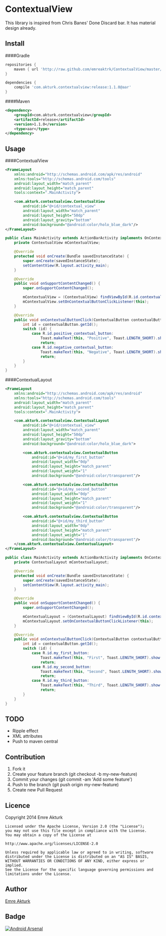 ContextualView
==============
This library is inspired from Chris Banes' Done Discard bar. It has material design already.

Install
--------------

####Gradle
```groovy
repositories {
    maven { url 'http://raw.github.com/emreaktrk/ContextualView/master/repository/' }
}

dependencies {
    compile 'com.akturk.contextualview:release:1.1.0@aar'
}
```

####Maven
```xml
<dependency>
    <groupId>com.akturk.contextualview</groupId>
    <artifactId>release</artifactId>
    <version>1.1.0</version>
    <type>aar</type>
</dependency>
```

Usage
--------------

####ContextualView
```xml
<FrameLayout
    xmlns:android="http://schemas.android.com/apk/res/android"
    xmlns:tools="http://schemas.android.com/tools"
    android:layout_width="match_parent"
    android:layout_height="match_parent"
    tools:context=".MainActivity">

    <com.akturk.contextualview.ContextualView
        android:id="@+id/contextual_view"
        android:layout_width="match_parent"
        android:layout_height="50dp"
        android:layout_gravity="bottom"
        android:background="@android:color/holo_blue_dark"/>
</FrameLayout>
```

```java
public class MainActivity extends ActionBarActivity implements OnContextualButtonClickListener {
    private ContextualView mContextualView;

    @Override
    protected void onCreate(Bundle savedInstanceState) {
        super.onCreate(savedInstanceState);
        setContentView(R.layout.activity_main);
    }

    @Override
    public void onSupportContentChanged() {
        super.onSupportContentChanged();

        mContextualView = (ContextualView) findViewById(R.id.contextual_view);
        mContextualView.setOnContextualButtonClickListener(this);
    }

    @Override
    public void onContextualButtonClick(ContextualButton contextualButton) {
        int id = contextualButton.getId();
        switch (id) {
            case R.id.positive_contextual_button:
                Toast.makeText(this, "Positive", Toast.LENGTH_SHORT).show();
                return;
            case R.id.negative_contextual_button:
                Toast.makeText(this, "Negative", Toast.LENGTH_SHORT).show();
                return;
        }
    }
}
```

####ContextualLayout
```xml
<FrameLayout
    xmlns:android="http://schemas.android.com/apk/res/android"
    xmlns:tools="http://schemas.android.com/tools"
    android:layout_width="match_parent"
    android:layout_height="match_parent"
    tools:context=".MainActivity">

    <com.akturk.contextualview.ContextualLayout
        android:id="@+id/contextual_view"
        android:layout_width="match_parent"
        android:layout_height="50dp"
        android:layout_gravity="bottom"
        android:background="@android:color/holo_blue_dark">

        <com.akturk.contextualview.ContextualButton
            android:id="@+id/my_first_button"
            android:layout_width="0dp"
            android:layout_height="match_parent"
            android:layout_weight="1"
            android:background="@android:color/transparent"/>

        <com.akturk.contextualview.ContextualButton
            android:id="@+id/my_second_button"
            android:layout_width="0dp"
            android:layout_height="match_parent"
            android:layout_weight="1"
            android:background="@android:color/transparent"/>

        <com.akturk.contextualview.ContextualButton
            android:id="@+id/my_third_button"
            android:layout_width="0dp"
            android:layout_height="match_parent"
            android:layout_weight="1"
            android:background="@android:color/transparent"/>
    </com.akturk.contextualview.ContextualLayout>
</FrameLayout>
```

```java
public class MainActivity extends ActionBarActivity implements OnContextualButtonClickListener {
    private ContextualLayout mContextualLayout;

    @Override
    protected void onCreate(Bundle savedInstanceState) {
        super.onCreate(savedInstanceState);
        setContentView(R.layout.activity_main);
    }

    @Override
    public void onSupportContentChanged() {
        super.onSupportContentChanged();

        mContextualLayout = (ContextualLayout) findViewById(R.id.contextual_view);
        mContextualLayout.setOnContextualButtonClickListener(this);
    }

    @Override
    public void onContextualButtonClick(ContextualButton contextualButton) {
        int id = contextualButton.getId();
        switch (id) {
            case R.id.my_first_button:
                Toast.makeText(this, "First", Toast.LENGTH_SHORT).show();
                return;
            case R.id.my_second_button:
                Toast.makeText(this, "Second", Toast.LENGTH_SHORT).show();
                return;
            case R.id.my_third_button:
                Toast.makeText(this, "Third", Toast.LENGTH_SHORT).show();
                return;
        }
    }
}
```

TODO
--------------
* Ripple effect
* XML attributes
* Push to maven central

Contribution
--------------
1. Fork it
2. Create your feature branch (git checkout -b my-new-feature)
3. Commit your changes (git commit -am 'Add some feature')
4. Push to the branch (git push origin my-new-feature)
5. Create new Pull Request

Licence
--------------
Copyright 2014 Emre Akturk

    Licensed under the Apache License, Version 2.0 (the "License");
    you may not use this file except in compliance with the License.
    You may obtain a copy of the License at

    http://www.apache.org/licenses/LICENSE-2.0

    Unless required by applicable law or agreed to in writing, software
    distributed under the License is distributed on an "AS IS" BASIS,
    WITHOUT WARRANTIES OR CONDITIONS OF ANY KIND, either express or implied.
    See the License for the specific language governing permissions and
    limitations under the License.

Author
--------------
[Emre Akturk](https://github.com/emreaktrk)

Badge
--------------
[![Android Arsenal](https://img.shields.io/badge/Android%20Arsenal-ContextualView-brightgreen.svg?style=flat)](https://android-arsenal.com/details/1/1261)
